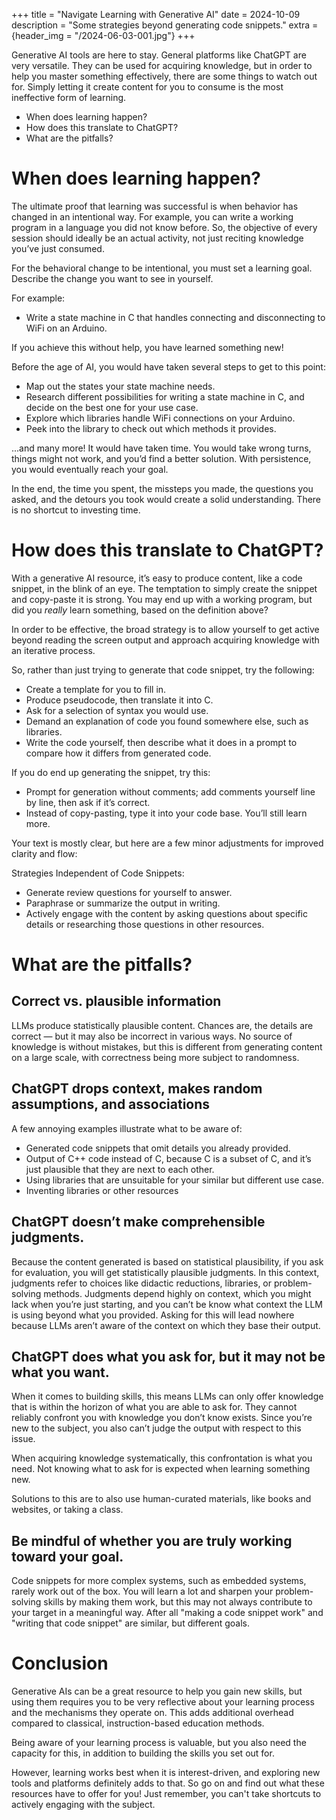+++
title = "Navigate Learning with Generative AI"
date = 2024-10-09
description = "Some strategies beyond generating code snippets."
extra = {header_img = "/2024-06-03-001.jpg"}
+++

Generative AI tools are here to stay. General platforms like ChatGPT are very versatile. They can be used for acquiring knowledge, but in order to help you master something effectively, there are some things to watch out for. Simply letting it create content for you to consume is the most ineffective form of learning.

* When does learning happen?
* How does this translate to ChatGPT?
* What are the pitfalls?

# When does learning happen?

The ultimate proof that learning was successful is when behavior has changed in an intentional way. For example, you can write a working program in a language you did not know before. So, the objective of every session should ideally be an actual activity, not just reciting knowledge you’ve just consumed.

For the behavioral change to be intentional, you must set a learning goal. Describe the change you want to see in yourself.

For example:
- Write a state machine in C that handles connecting and disconnecting to WiFi on an Arduino.

If you achieve this without help, you have learned something new!

Before the age of AI, you would have taken several steps to get to this point:

- Map out the states your state machine needs.
- Research different possibilities for writing a state machine in C, and decide on the best one for your use case.
- Explore which libraries handle WiFi connections on your Arduino.
- Peek into the library to check out which methods it provides.

...and many more! It would have taken time. You would take wrong turns, things might not work, and you’d find a better solution. With persistence, you would eventually reach your goal.

In the end, the time you spent, the missteps you made, the questions you asked, and the detours you took would create a solid understanding. There is no shortcut to investing time.

# How does this translate to ChatGPT?

With a generative AI resource, it’s easy to produce content, like a code snippet, in the blink of an eye. The temptation to simply create the snippet and copy-paste it is strong. You may end up with a working program, but did you *really* learn something, based on the definition above?

In order to be effective, the broad strategy is to allow yourself to get active beyond reading the screen output and approach acquiring knowledge with an iterative process.

So, rather than just trying to generate that code snippet, try the following:

- Create a template for you to fill in.
- Produce pseudocode, then translate it into C.
- Ask for a selection of syntax you would use.
- Demand an explanation of code you found somewhere else, such as libraries.
- Write the code yourself, then describe what it does in a prompt to compare how it differs from generated code.

If you do end up generating the snippet, try this:

- Prompt for generation without comments; add comments yourself line by line, then ask if it’s correct.
- Instead of copy-pasting, type it into your code base. You’ll still learn more.

Your text is mostly clear, but here are a few minor adjustments for improved clarity and flow:

Strategies Independent of Code Snippets:

- Generate review questions for yourself to answer.
- Paraphrase or summarize the output in writing.
- Actively engage with the content by asking questions about specific details or researching those questions in other resources.

# What are the pitfalls?

## Correct vs. plausible information

LLMs produce statistically plausible content. Chances are, the details are correct — but it may also be incorrect in various ways. No source of knowledge is without mistakes, but this is different from generating content on a large scale, with correctness being more subject to randomness.

## ChatGPT drops context, makes random assumptions, and associations

A few annoying examples illustrate what to be aware of:
- Generated code snippets that omit details you already provided.
- Output of C++ code instead of C, because C is a subset of C, and it’s just plausible that they are next to each other.
- Using libraries that are unsuitable for your similar but different use case.
- Inventing libraries or other resources

## ChatGPT doesn’t make comprehensible judgments.

Because the content generated is based on statistical plausibility, if you ask for evaluation, you will get statistically plausible judgments. In this context, judgments refer to choices like didactic reductions, libraries, or problem-solving methods. Judgments depend highly on context, which you might lack when you’re just starting, and you can’t be know what context the LLM is using beyond what you provided. Asking for this will lead nowhere because LLMs aren’t aware of the context on which they base their output.

## ChatGPT does what you ask for, but it may not be what you want.

When it comes to building skills, this means LLMs can only offer knowledge that is within the horizon of what you are able to ask for. They cannot reliably confront you with knowledge you don’t know exists. Since you’re new to the subject, you also can’t judge the output with respect to this issue.

When acquiring knowledge systematically, this confrontation is what you need. Not knowing what to ask for is expected when learning something new.

Solutions to this are to also use human-curated materials, like books and websites, or taking a class.

## Be mindful of whether you are truly working toward your goal.

Code snippets for more complex systems, such as embedded systems, rarely work out of the box. You will learn a lot and sharpen your problem-solving skills by making them work, but this may not always contribute to your target in a meaningful way. After all "making a code snippet work" and "writing that code snippet" are similar, but different goals.

# Conclusion

Generative AIs can be a great resource to help you gain new skills, but using them requires you to be very reflective about your learning process and the mechanisms they operate on. This adds additional overhead compared to classical, instruction-based education methods.

Being aware of your learning process is valuable, but you also need the capacity for this, in addition to building the skills you set out for.

However, learning works best when it is interest-driven, and exploring new tools and platforms definitely adds to that. So go on and find out what these resources have to offer for you! Just remember, you can't take shortcuts to actively engaging with the subject. 
